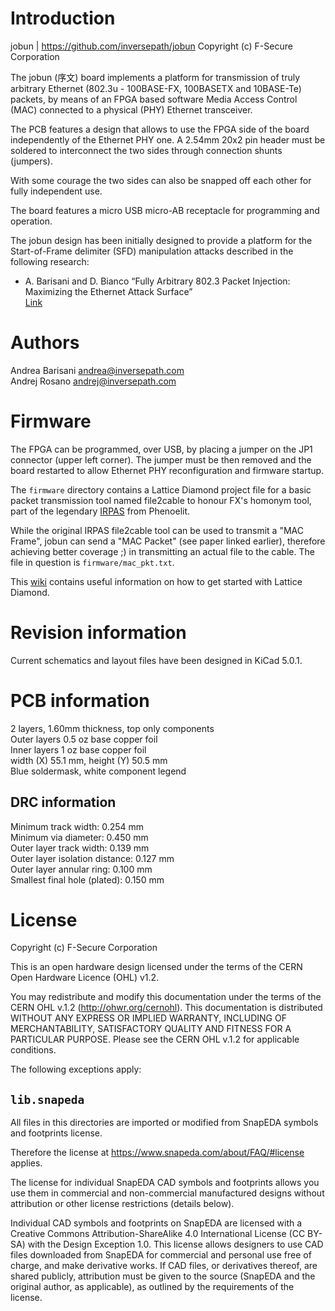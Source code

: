 Introduction
============

jobun | https://github.com/inversepath/jobun
Copyright (c) F-Secure Corporation

The jobun (序文) board implements a platform for transmission of truly
arbitrary Ethernet (802.3u - 100BASE-FX, 100BASETX and 10BASE-Te) packets, by
means of an FPGA based software Media Access Control (MAC) connected to a
physical (PHY) Ethernet transceiver.

The PCB features a design that allows to use the FPGA side of the board
independently of the Ethernet PHY one. A 2.54mm 20x2 pin header must be
soldered to interconnect the two sides through connection shunts (jumpers).

With some courage the two sides can also be snapped off each other for fully
independent use.

The board features a micro USB micro-AB receptacle for programming and
operation.

The jobun design has been initially designed to provide a platform for the
Start-of-Frame delimiter (SFD) manipulation attacks described in the following
research:

* A. Barisani and D. Bianco
  “Fully Arbitrary 802.3 Packet Injection: Maximizing the Ethernet Attack Surface”  
  [Link](https://github.com/abarisani/abarisani.github.io/tree/master/research/802.3)

Authors
=======

Andrea Barisani <andrea@inversepath.com>  
Andrej Rosano   <andrej@inversepath.com>  

Firmware
========

The FPGA can be programmed, over USB, by placing a jumper on the JP1 connector
(upper left corner). The jumper must be then removed and the board restarted to
allow Ethernet PHY reconfiguration and firmware startup.

The `firmware` directory contains a Lattice Diamond project file for a basic
packet transmission tool named file2cable to honour FX's homonym tool, part of
the legendary [IRPAS](http://www.phenoelit.org/irpas/docu.html) from Phenoelit.

While the original IRPAS file2cable tool can be used to transmit a "MAC Frame",
jobun can send a "MAC Packet" (see paper linked earlier), therefore achieving
better coverage ;) in transmitting an actual file to the cable. The file in
question is `firmware/mac_pkt.txt`.

This [wiki](https://wiki.archlinux.org/index.php/Lattice_Diamond) contains
useful information on how to get started with Lattice Diamond.

Revision information
====================

Current schematics and layout files have been designed in KiCad 5.0.1.

PCB information
===============

2 layers, 1.60mm thickness, top only components  
Outer layers 0.5 oz base copper foil  
Inner layers   1 oz base copper foil  
width (X) 55.1 mm, height (Y) 50.5 mm  
Blue soldermask, white component legend

DRC information
---------------

Minimum track width:            0.254 mm  
Minimum via diameter:           0.450 mm  
Outer layer track width:        0.139 mm  
Outer layer isolation distance: 0.127 mm  
Outer layer annular ring:       0.100 mm  
Smallest final hole (plated):   0.150 mm

License
=======

Copyright (c) F-Secure Corporation

This is an open hardware design licensed under the terms of the CERN Open
Hardware Licence (OHL) v1.2.

You may redistribute and modify this documentation under the terms of the CERN
OHL v.1.2 (http://ohwr.org/cernohl). This documentation is distributed WITHOUT
ANY EXPRESS OR IMPLIED WARRANTY, INCLUDING OF MERCHANTABILITY, SATISFACTORY
QUALITY AND FITNESS FOR A PARTICULAR PURPOSE. Please see the CERN OHL v.1.2 for
applicable conditions.

The following exceptions apply:

`lib.snapeda`
------------

All files in this directories are imported or modified from SnapEDA symbols and
footprints license.

Therefore the license at https://www.snapeda.com/about/FAQ/#license applies.

The license for individual SnapEDA CAD symbols and footprints allows you use
them in commercial and non-commercial manufactured designs without attribution
or other license restrictions (details below).

Individual CAD symbols and footprints on SnapEDA are licensed with a Creative
Commons Attribution-ShareAlike 4.0 International License (CC BY-SA) with the
Design Exception 1.0. This license allows designers to use CAD files downloaded
from SnapEDA for commercial and personal use free of charge, and make
derivative works. If CAD files, or derivatives thereof, are shared publicly,
attribution must be given to the source (SnapEDA and the original author, as
applicable), as outlined by the requirements of the license.
